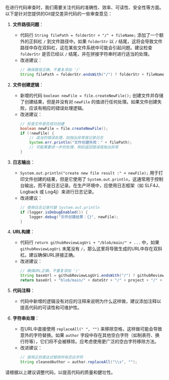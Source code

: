 在进行代码审查时，我们需要关注代码的准确性、效率、可读性、安全性等方面。以下是针对您提供的Git提交差异代码的一些审查意见：

1. **文件路径问题**：
   - 代码行 `String filePath = folderStr + "/" + fileName;` 添加了一个额外的正斜杠 `/` 到文件路径中。如果 `folderStr` 以 `/` 结尾，这将会导致文件路径中存在双斜杠，这在某些文件系统中可能会引起问题。建议检查 `folderStr` 是否已经以 `/` 结尾，并在拼接字符串时进行适当的处理。
   - 改进建议：
     ```java
     // 确保路径正确，不重复添加 '/'
     String filePath = folderStr.endsWith("/") ? folderStr + fileName : folderStr + "/" + fileName;
     ```

2. **文件创建逻辑**：
   - 新增的代码 `boolean newFile = file.createNewFile();` 创建文件并存储了创建结果，但是并没有对 `newFile` 的值进行任何处理。如果文件创建失败，应该有相应的错误处理逻辑。
   - 改进建议：
     ```java
     // 检查文件是否成功创建
     boolean newFile = file.createNewFile();
     if (!newFile) {
         // 适当的错误处理，如抛出异常或记录日志
         System.err.println("文件创建失败：" + filePath);
         // 可能需要进一步的处理，例如返回错误或抛出异常
     }
     ```

3. **日志输出**：
   - `System.out.println("create new file result :" + newFile);` 用于打印文件创建的结果，但是它使用了 `System.out.println`，这通常用于控制台输出，而不是日志记录。在生产环境中，应使用日志框架（如 SLF4J、Logback 或 Log4j）来进行日志记录。
   - 改进建议：
     ```java
     // 使用日志记录代替 System.out.println
     if (logger.isDebugEnabled()) {
         logger.debug("文件创建结果：{}", newFile);
     }
     ```

4. **URL构建**：
   - 代码行 `return githubReviewLogUri + "/blob/main/" + ...` 中，如果 `githubReviewLogUri` 末尾没有 `/`，那么这里将导致生成的URL中存在双斜杠。建议确保URL拼接正确。
   - 改进建议：
     ```java
     // 确保URL正确，不重复添加 '/'
     String baseUrl = githubReviewLogUri.endsWith("/") ? githubReviewLogUri : githubReviewLogUri + "/";
     return baseUrl + "blob/main/" + dateStr + "/" + project + "/" + branch + "/" + author.replaceAll(" ", "") + "/" + fileName;
     ```

5. **代码注释**：
   - 代码中新增的逻辑没有对应的注释来说明为什么这样做，建议添加注释以提高代码的可读性和可维护性。

6. **字符串处理**：
   - 在URL中直接使用 `replaceAll(" ", "")` 来移除空格，这样做可能会导致意外的字符替换。如果 `author` 字段中存在其他空白字符（如制表符、换行符等），它们将不会被移除。应考虑使用更广泛的空白字符移除方法。
   - 改进建议：
     ```java
     // 使用正则表达式移除所有空白字符
     String cleanedAuthor = author.replaceAll("\\s", "");
     ```

请根据以上建议调整代码，以提高代码的质量和健壮性。